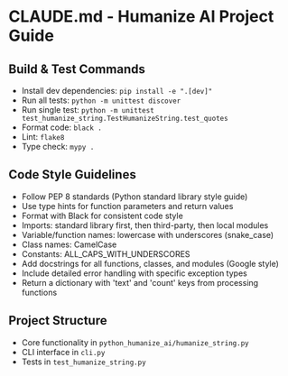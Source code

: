 # CLAUDE.md - Humanize AI Project Guide

## Build & Test Commands
- Install dev dependencies: `pip install -e ".[dev]"`
- Run all tests: `python -m unittest discover`
- Run single test: `python -m unittest test_humanize_string.TestHumanizeString.test_quotes`
- Format code: `black .`
- Lint: `flake8`
- Type check: `mypy .`

## Code Style Guidelines
- Follow PEP 8 standards (Python standard library style guide)
- Use type hints for function parameters and return values
- Format with Black for consistent code style
- Imports: standard library first, then third-party, then local modules
- Variable/function names: lowercase with underscores (snake_case)
- Class names: CamelCase
- Constants: ALL_CAPS_WITH_UNDERSCORES
- Add docstrings for all functions, classes, and modules (Google style)
- Include detailed error handling with specific exception types
- Return a dictionary with 'text' and 'count' keys from processing functions

## Project Structure
- Core functionality in `python_humanize_ai/humanize_string.py`
- CLI interface in `cli.py`
- Tests in `test_humanize_string.py`